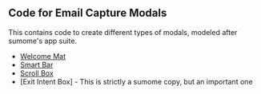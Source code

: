 ## Code for Email Capture Modals

This contains code to create different types of modals, modeled after sumome's app suite.

* [Welcome Mat](https://sumome.com/app/welcome-mat)
* [Smart Bar](https://sumome.com/app/smart-bar)
* [Scroll Box](https://sumome.com/app/scroll-box)
* [Exit Intent Box] - This is strictly a sumome copy, but an important one
